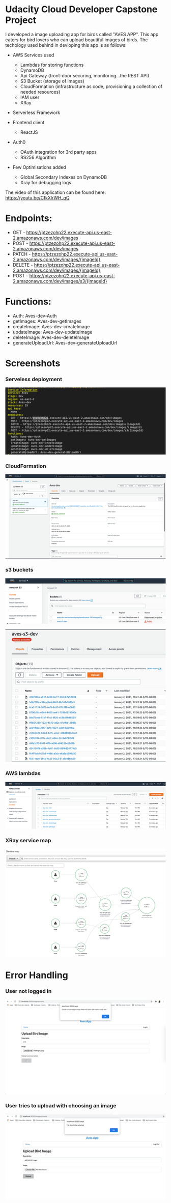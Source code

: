 # Udacity Cloud Developer Capstone Project

I developed a image uploading app for birds called "AVES APP". This app caters for bird lovers who can upload beautiful images of birds. The techology used behind in devloping this app is as follows:

- AWS Services used
   
   - Lambdas for storing functions
   - DynamoDB
   - Api Gateway (front-door securing, monitoring...the REST API)
   - S3 Bucket (storage of images)
   - CloudFormation (infrastructure as code, provisioning a collection of needed resources)
   - IAM user
   - XRay 
   
- Serverless Framework 

- Frontend client
   - ReactJS
   
- Auth0
   - OAuth integration for 3rd party apps
   - RS256 Algorithm

- Few Optimisations added
   - Global Secondary Indexes on DynamoDB
   - Xray for debugging logs 

The video of this application can be found here: https://youtu.be/CfkXlrWH_qQ

# Endpoints:
  - GET - https://ptzezohp22.execute-api.us-east-2.amazonaws.com/dev/images
  - POST - https://ptzezohp22.execute-api.us-east-2.amazonaws.com/dev/images
  - PATCH - https://ptzezohp22.execute-api.us-east-2.amazonaws.com/dev/images/{imageId}
  - DELETE - https://ptzezohp22.execute-api.us-east-2.amazonaws.com/dev/images/{imageId}
  - POST - https://ptzezohp22.execute-api.us-east-2.amazonaws.com/dev/images/s3/{imageId}
  
# Functions:
  - Auth: Aves-dev-Auth
  - getImages: Aves-dev-getImages
  - createImage: Aves-dev-createImage
  - updateImage: Aves-dev-updateImage
  - deleteImage: Aves-dev-deleteImage
  - generateUploadUrl: Aves-dev-generateUploadUrl

# Screenshots

### Serveless deployment
![Alt text](screenshots/sls%20deployed.png?raw=true "sls deployed")

### CloudFormation

![Alt text](screenshots/CloudFormation.png?raw=true "CloudFormation")

### s3 buckets

![Alt text](screenshots/s3buckets.png?raw=true "s3buckets")


![Alt text](screenshots/s3Images.png?raw=true "s3Images")

### AWS lambdas
![Alt text](screenshots/aws-lamdas.png?raw=true "aws-lamdas")


### XRay service map
![Alt text](screenshots/XRay.png?raw=true "XRay")


# Error Handling

### User not logged in

![Alt text](screenshots/Error-1.png?raw=true "Error-1")


### User tries to upload with choosing an image

![Alt text](screenshots/Error-2.png?raw=true "Error-2")














